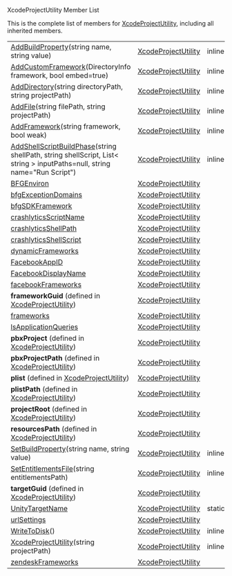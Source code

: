 XcodeProjectUtility Member List

This is the complete list of members for
[XcodeProjectUtility](class_xcode_project_utility.html), including all
inherited members.

|                                                                                                                                                                                                  |                                                         |        |
| ------------------------------------------------------------------------------------------------------------------------------------------------------------------------------------------------ | ------------------------------------------------------- | ------ |
| [AddBuildProperty](class_xcode_project_utility.html#a2b1951dee549126f409c93b9089f18cd)(string name, string value)                                                                                | [XcodeProjectUtility](class_xcode_project_utility.html) | inline |
| [AddCustomFramework](class_xcode_project_utility.html#a1c382005c8cdb67046eaaecdf54c5d5b)(DirectoryInfo framework, bool embed=true)                                                               | [XcodeProjectUtility](class_xcode_project_utility.html) | inline |
| [AddDirectory](class_xcode_project_utility.html#a7b18aad849f2dcda39288d935b932f89)(string directoryPath, string projectPath)                                                                     | [XcodeProjectUtility](class_xcode_project_utility.html) | inline |
| [AddFile](class_xcode_project_utility.html#ab6965e333e332f9adb363b7778bc7ff7)(string filePath, string projectPath)                                                                               | [XcodeProjectUtility](class_xcode_project_utility.html) | inline |
| [AddFramework](class_xcode_project_utility.html#adf7573c752991001fdc9c4bdd3775b3c)(string framework, bool weak)                                                                                  | [XcodeProjectUtility](class_xcode_project_utility.html) | inline |
| [AddShellScriptBuildPhase](class_xcode_project_utility.html#af1635b95db92c2a05c7880392f8b230a)(string shellPath, string shellScript, List\< string \> inputPaths=null, string name="Run Script") | [XcodeProjectUtility](class_xcode_project_utility.html) | inline |
| [BFGEnviron](class_xcode_project_utility.html#ac8ec25bf4c843186410287bd38aab5f5)                                                                                                                 | [XcodeProjectUtility](class_xcode_project_utility.html) |        |
| [bfgExceptionDomains](class_xcode_project_utility.html#ae045fa245524a2ec245a0170aa68c941)                                                                                                        | [XcodeProjectUtility](class_xcode_project_utility.html) |        |
| [bfgSDKFramework](class_xcode_project_utility.html#a01efbd3f31ae502e7e254c13fa68acef)                                                                                                            | [XcodeProjectUtility](class_xcode_project_utility.html) |        |
| [crashlyticsScriptName](class_xcode_project_utility.html#a05b4f1a2624f14693913eec09eb6642e)                                                                                                      | [XcodeProjectUtility](class_xcode_project_utility.html) |        |
| [crashlyticsShellPath](class_xcode_project_utility.html#a3a39f3102d49f3f3b59b499f37b1d9e3)                                                                                                       | [XcodeProjectUtility](class_xcode_project_utility.html) |        |
| [crashlyticsShellScript](class_xcode_project_utility.html#a02f39b3186c41aa83c71cbb9aab5206d)                                                                                                     | [XcodeProjectUtility](class_xcode_project_utility.html) |        |
| [dynamicFrameworks](class_xcode_project_utility.html#a3bcad2525b4dfa3969d133511c69578e)                                                                                                          | [XcodeProjectUtility](class_xcode_project_utility.html) |        |
| [FacebookAppID](class_xcode_project_utility.html#a49c08efc7599f7a956d440725b242302)                                                                                                              | [XcodeProjectUtility](class_xcode_project_utility.html) |        |
| [FacebookDisplayName](class_xcode_project_utility.html#ad1bb2fe26da85eb97cf1441679bc6375)                                                                                                        | [XcodeProjectUtility](class_xcode_project_utility.html) |        |
| [facebookFrameworks](class_xcode_project_utility.html#a36eee5278de1cd7cbc71b050f2fbf16b)                                                                                                         | [XcodeProjectUtility](class_xcode_project_utility.html) |        |
| **frameworkGuid** (defined in [XcodeProjectUtility](class_xcode_project_utility.html))                                                                                                           | [XcodeProjectUtility](class_xcode_project_utility.html) |        |
| [frameworks](class_xcode_project_utility.html#a0bce6f5c8c07860c7a700c2eab7b7670)                                                                                                                 | [XcodeProjectUtility](class_xcode_project_utility.html) |        |
| [lsApplicationQueries](class_xcode_project_utility.html#aca49f6ee892b81335c1806f84b01f891)                                                                                                       | [XcodeProjectUtility](class_xcode_project_utility.html) |        |
| **pbxProject** (defined in [XcodeProjectUtility](class_xcode_project_utility.html))                                                                                                              | [XcodeProjectUtility](class_xcode_project_utility.html) |        |
| **pbxProjectPath** (defined in [XcodeProjectUtility](class_xcode_project_utility.html))                                                                                                          | [XcodeProjectUtility](class_xcode_project_utility.html) |        |
| **plist** (defined in [XcodeProjectUtility](class_xcode_project_utility.html))                                                                                                                   | [XcodeProjectUtility](class_xcode_project_utility.html) |        |
| **plistPath** (defined in [XcodeProjectUtility](class_xcode_project_utility.html))                                                                                                               | [XcodeProjectUtility](class_xcode_project_utility.html) |        |
| **projectRoot** (defined in [XcodeProjectUtility](class_xcode_project_utility.html))                                                                                                             | [XcodeProjectUtility](class_xcode_project_utility.html) |        |
| **resourcesPath** (defined in [XcodeProjectUtility](class_xcode_project_utility.html))                                                                                                           | [XcodeProjectUtility](class_xcode_project_utility.html) |        |
| [SetBuildProperty](class_xcode_project_utility.html#aa37bf7c05bae7e7ff0b44697c9ef5149)(string name, string value)                                                                                | [XcodeProjectUtility](class_xcode_project_utility.html) | inline |
| [SetEntitlementsFile](class_xcode_project_utility.html#ad20ea2ba565e34441a1b170e84e313c3)(string entitlementsPath)                                                                               | [XcodeProjectUtility](class_xcode_project_utility.html) | inline |
| **targetGuid** (defined in [XcodeProjectUtility](class_xcode_project_utility.html))                                                                                                              | [XcodeProjectUtility](class_xcode_project_utility.html) |        |
| [UnityTargetName](class_xcode_project_utility.html#a054217b8536b5479606d1f059c08306b)                                                                                                            | [XcodeProjectUtility](class_xcode_project_utility.html) | static |
| [urlSettings](class_xcode_project_utility.html#ad2e6f9fbfb2af123ecd091fba0f6faa2)                                                                                                                | [XcodeProjectUtility](class_xcode_project_utility.html) |        |
| [WriteToDisk](class_xcode_project_utility.html#a21efa79890bebdc702b1d25f711c272e)()                                                                                                              | [XcodeProjectUtility](class_xcode_project_utility.html) | inline |
| [XcodeProjectUtility](class_xcode_project_utility.html#a308936d19639a2cc71529a6676fbcf01)(string projectPath)                                                                                    | [XcodeProjectUtility](class_xcode_project_utility.html) | inline |
| [zendeskFrameworks](class_xcode_project_utility.html#aca942e791e2831f42159fc3e0b2b10b3)                                                                                                          | [XcodeProjectUtility](class_xcode_project_utility.html) |        |
